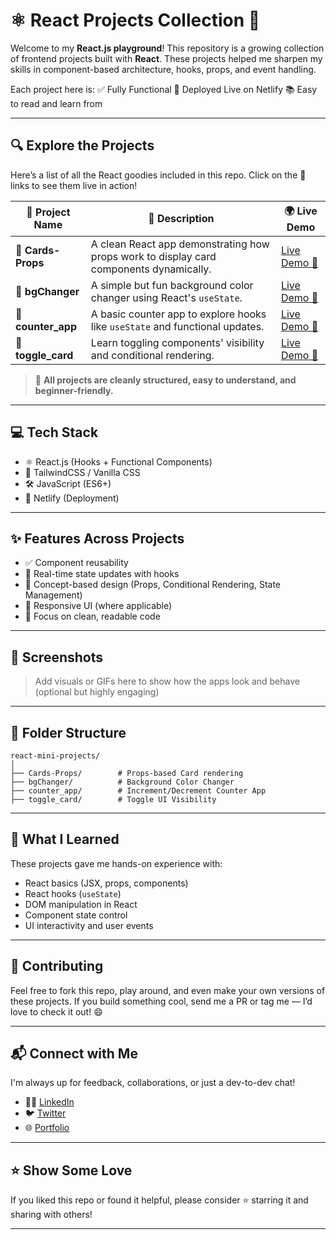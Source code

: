 # ⚛️ React Projects Collection 🚀

Welcome to my **React.js playground**! This repository is a growing collection of frontend projects built with **React**. These projects helped me sharpen my skills in component-based architecture, hooks, props, and event handling.

Each project here is:
✅ Fully Functional
🚀 Deployed Live on Netlify
📚 Easy to read and learn from

---

## 🔍 Explore the Projects

Here’s a list of all the React goodies included in this repo. Click on the 🔗 links to see them live in action!

| 🚀 Project Name     | 🧠 Description                                                                         | 🌍 Live Demo                                              |
| ------------------- | -------------------------------------------------------------------------------------- | --------------------------------------------------------- |
| 🧩 **Cards-Props**  | A clean React app demonstrating how props work to display card components dynamically. | [Live Demo 🔗]([https://your-netlify-link.com/cards-props](https://menu-item-cards-shankar.netlify.app/)) |
| 🎨 **bgChanger**    | A simple but fun background color changer using React's `useState`.                    | [Live Demo 🔗]([https://your-netlify-link.com/bgChanger](https://bg-changer-shankar.netlify.app/))   |
| 🔢 **counter\_app** | A basic counter app to explore hooks like `useState` and functional updates.           | [Live Demo 🔗]([https://your-netlify-link.com/counter_app](https://counterapp-shankar.netlify.app/)) |
| 🔄 **toggle\_card** | Learn toggling components' visibility and conditional rendering.                       | [Live Demo 🔗]([https://your-netlify-link.com/toggle_card](https://togglecard-shankar.netlify.app/)) |

> 📝 **All projects are cleanly structured, easy to understand, and beginner-friendly.**

---

## 💻 Tech Stack

* ⚛️ React.js (Hooks + Functional Components)
* 🎨 TailwindCSS / Vanilla CSS
* 🛠 JavaScript (ES6+)
* 🚀 Netlify (Deployment)

---

## ✨ Features Across Projects

* ✅ Component reusability
* 🔁 Real-time state updates with hooks
* 🧠 Concept-based design (Props, Conditional Rendering, State Management)
* 📱 Responsive UI (where applicable)
* 🎯 Focus on clean, readable code

---

## 📸 Screenshots

> Add visuals or GIFs here to show how the apps look and behave (optional but highly engaging)

---

## 📂 Folder Structure

```
react-mini-projects/
│
├── Cards-Props/        # Props-based Card rendering
├── bgChanger/          # Background Color Changer
├── counter_app/        # Increment/Decrement Counter App
├── toggle_card/        # Toggle UI Visibility
```

---

## 🧠 What I Learned

These projects gave me hands-on experience with:

* React basics (JSX, props, components)
* React hooks (`useState`)
* DOM manipulation in React
* Component state control
* UI interactivity and user events

---

## 🤝 Contributing

Feel free to fork this repo, play around, and even make your own versions of these projects.
If you build something cool, send me a PR or tag me — I’d love to check it out! 😄

---

## 📬 Connect with Me

I'm always up for feedback, collaborations, or just a dev-to-dev chat!

* 🧑‍💻 [LinkedIn](https://linkedin.com/in/yourprofile)
* 🐦 [Twitter](https://twitter.com/yourhandle)
* 🌐 [Portfolio](https://yourportfolio.com)

---

## ⭐️ Show Some Love

If you liked this repo or found it helpful, please consider ⭐️ starring it and sharing with others!

---
